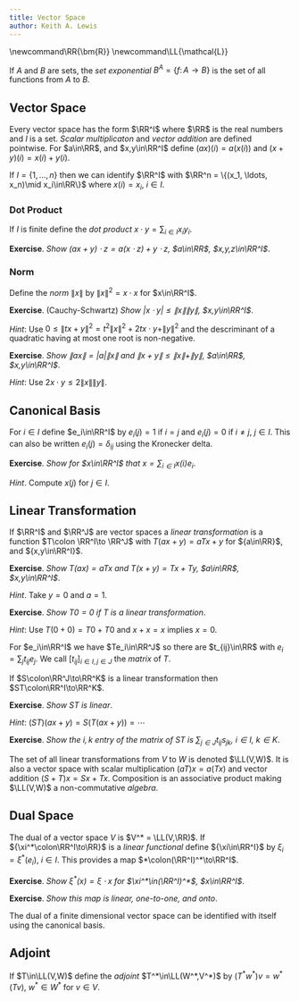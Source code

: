 ```yaml
---
title: Vector Space
author: Keith A. Lewis
---
```


\newcommand\RR{\bm{R}}
\newcommand\LL{\mathcal{L}}

If $A$ and $B$ are sets, the _set exponential_ $B^A = \{f\colon A\to B\}$ is the
set of all functions from $A$ to $B$.

## Vector Space

Every vector space has the form $\RR^I$ where $\RR$ is the real numbers and $I$ is a set.
_Scalar multiplicaton_ and _vector addition_ are defined pointwise.
For $a\in\RR$, and $x,y\in\RR^I$ define ${(ax)(i) = a(x(i))}$ and ${(x + y)(i) = x(i) + y(i)}$.

If $I = \{1,\ldots,n\}$ then we can identify $\RR^I$ with
$\RR^n = \{(x_1, \ldots, x_n)\mid x_i\in\RR\}$ where $x(i) = x_i$, $i\in I$.

<!-- ...vs axioms... $x + x = x$. 0x = 0, 1x = x -->

### Dot Product

If $I$ is finite define the _dot product_ $x\cdot y = \sum_{i\in I} x_i y_i$.

__Exercise__. _Show $(ax + y)\cdot z = a(x\cdot z) + y\cdot z$, $a\in\RR$, $x,y,z\in\RR^I$_.

### Norm

Define the _norm_ $\|x\|$ by $\|x\|^2 = x\cdot x$ for $x\in\RR^I$.

__Exercise__. (Cauchy-Schwartz) _Show $|x\cdot y|\le\|x\|\|y\|$, $x,y\in\RR^I$_.

_Hint_: Use $0\le\|tx + y\|^2 = t^2\|x\|^2 + 2tx\cdot y + \|y\|^2$ and the
descriminant of a quadratic having at most one root is non-negative.

__Exercise__. _Show $\|ax\| = |a|\|x\|$ and $\|x + y\|\le\|x\| + \|y\|$, $a\in\RR$, $x,y\in\RR^I$_.

_Hint_: Use $2x\cdot y\le2\|x\|\|y\|$.

## Canonical Basis

For $i\in I$ define $e_i\in\RR^I$ by $e_i(j) = 1$ if $i = j$ and $e_i(j) = 0$ if $i\not=j$, $j\in I$.
This can also be written $e_i(j) = \delta_{ij}$ using the Kronecker delta.

__Exercise__. _Show for $x\in\RR^I$ that $x = \sum_{i\in I} x(i)e_i$_.

_Hint_. Compute $x(j)$ for $j\in I$.

## Linear Transformation

If $\RR^I$ and $\RR^J$ are vector spaces a _linear transformation_ is a function $T\colon \RR^I\to \RR^J$
with ${T(ax + y) = aTx + y}$ for ${a\in\RR}$, and ${x,y\in\RR^I}$.

__Exercise__. _Show $T(ax) = aTx$ and $T(x + y) = Tx + Ty$, $a\in\RR$, $x,y\in\RR^I$_.

_Hint_. Take $y = 0$ and $a = 1$.

__Exercise__. _Show $T0 = 0$ if $T$ is a linear transformation_.

_Hint_: Use $T(0 + 0) = T0 + T0$ and $x + x = x$ implies $x = 0$.

For $e_i\in\RR^I$ we have $Te_i\in\RR^J$ so there are $t_{ij}\in\RR$ with
$e_i = \sum_j t_{ij}e_j$. We call $[t_{ij}]_{i\in I, j\in J}$ the _matrix_ of $T$.

If $S\colon\RR^J\to\RR^K$ is a linear transformation then $ST\colon\RR^I\to\RR^K$.

__Exercise__. _Show $ST$ is linear_.

_Hint_: $(ST)(a x + y) = S(T(ax + y)) = \cdots$

__Exercise__. _Show the $i,k$ entry of the matrix of $ST$ is $\sum_{j\in J}t_{ij}s_{jk}$, $i\in I$, $k\in K$_.

The set of all linear transformations from $V$ to $W$ is denoted $\LL(V,W)$.
It is also a vector space with scalar multiplication $(aT)x = a(Tx)$ and vector addition
$(S + T)x = Sx + Tx$. Composition is an associative product making $\LL(V,W)$ a non-commutative _algebra_.

## Dual Space

The dual of a vector space $V$ is $V^* = \LL(V,\RR)$.
If ${\xi^*\colon\RR^I\to\RR}$ is a _linear functional_ define ${\xi\in\RR^I}$ by ${\xi_i = \xi^*(e_i)}$, $i\in I$.
This provides a map $*\colon(\RR^I)^*\to\RR^I$.

__Exercise__. _Show $\xi^*(x) = \xi\cdot x$ for $\xi^*\in(\RR^I)^*$, $x\in\RR^I$_.

__Exercise__. _Show this map is linear, one-to-one, and onto_.

The dual of a finite dimensional vector space can be identified with itself using the canonical basis.

## Adjoint

If $T\in\LL(V,W)$ define the _adjoint_ $T^*\in\LL(W^*,V^*)$ by $(T^*w^*)v = w^*(Tv)$, $w^*\in W^*$ for $v\in V$.
